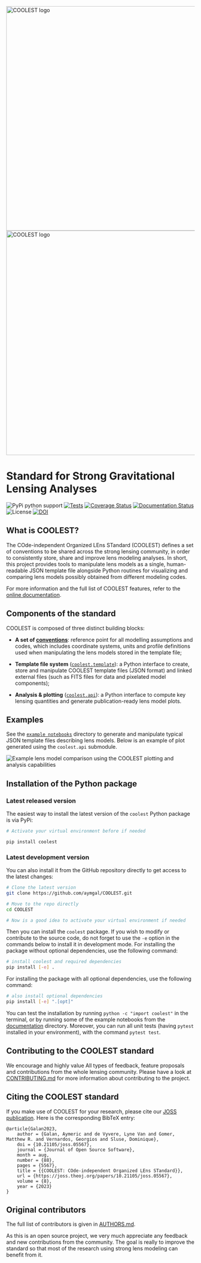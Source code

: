 <img src="https://raw.githubusercontent.com/aymgal/COOLEST/main/images/full_logo.png#gh-light-mode-only" width="600" alt="COOLEST logo" />
<img src="https://raw.githubusercontent.com/aymgal/COOLEST/main/images/full_logo_dark_bg.png#gh-dark-mode-only" width="600" alt="COOLEST logo" />

# Standard for Strong Gravitational Lensing Analyses

![PyPi python support](https://img.shields.io/badge/Python-3.11-blue)
[![Tests](https://github.com/aymgal/COOLEST/actions/workflows/ci-tests.yml/badge.svg?branch=main)](https://github.com/aymgal/COOLEST/actions/workflows/ci-tests.yml)
[![Coverage Status](https://coveralls.io/repos/github/aymgal/COOLEST/badge.svg)](https://coveralls.io/github/aymgal/COOLEST)
[![Documentation Status](https://readthedocs.org/projects/coolest/badge/?version=latest)](https://coolest.readthedocs.io/en/latest/?badge=latest)
![License](https://img.shields.io/github/license/aymgal/COOLEST)
[![DOI](https://joss.theoj.org/papers/10.21105/joss.05567/status.svg)](https://doi.org/10.21105/joss.05567)

## What is COOLEST?

The COde-independent Organized LEns STandard (COOLEST) defines a set of conventions to be shared across the strong lensing community, in order to consistently store, share and improve lens modeling analyses. In short, this project provides tools to manipulate lens models as a single, human-readable JSON template file alongside Python routines for visualizing and comparing lens models possibly obtained from different modeling codes.

For more information and the full list of COOLEST features, refer to the [online documentation](https://coolest.readthedocs.io/en/latest/).

## Components of the standard

COOLEST is composed of three distinct building blocks:

- __A set of [conventions](docs/conventions.md)__: reference point for all modelling assumptions and codes, which includes coordinate systems, units and profile definitions used when manipulating the lens models stored in the template file;

- __Template file system__ ([`coolest.template`](coolest/template/)): a Python interface to create, store and manipulate COOLEST template files (JSON format) and linked external files (such as FITS files for data and pixelated model components);

- __Analysis & plotting__ ([`coolest.api`](coolest/api/)): a Python interface to compute key lensing quantities and generate publication-ready lens model plots.

## Examples

See the [`example notebooks`](docs/notebooks) directory to generate and manipulate typical JSON template files describing lens models. Below is an example of plot generated using the `coolest.api` submodule.

![Example lens model comparison using the COOLEST plotting and analysis capabilities](joss/coolest_plot_example.png)

## Installation of the Python package

### Latest released version

The easiest way to install the latest version of the `coolest` Python package is via PyPi:
```bash
# Activate your virtual environment before if needed

pip install coolest
```

### Latest development version

You can also install it from the GitHub repository directly to get access to the latest changes: 
```bash
# Clone the latest version
git clone https://github.com/aymgal/COOLEST.git

# Move to the repo directly
cd COOLEST

# Now is a good idea to activate your virtual environment if needed
```

Then you can install the `coolest` package. If you wish to modify or contribute to the source code, do not forget to use the `-e` option in the commands below to install it in development mode. For installing the package without optional dependencies, use the following command:
```bash
# install coolest and required dependencies
pip install [-e] .
```
For installing the package with all optional dependencies, use the following command:
```bash
# also install optional dependencies
pip install [-e] ".[opt]"
```

You can test the installation by running `python -c "import coolest"` in the terminal, or by running some of the example notebooks from the [documentation](docs/notebooks) directory. Moreover, you can run all unit tests (having `pytest` installed in your environment), with the command `pytest test`.

## Contributing to the COOLEST standard

We encourage and highly value All types of feedback, feature proposals and contributions from the whole lensing community. Please have a look at [CONTRIBUTING.md](CONTRIBUTING.md) for more information about contributing to the project.

## Citing the COOLEST standard

If you make use of COOLEST for your research, please cite our [JOSS publication](https://joss.theoj.org/papers/10.21105/joss.05567). Here is the corresponding BibTeX entry:

```
@article{Galan2023,
    author = {Galan, Aymeric and de Vyvere, Lyne Van and Gomer, Matthew R. and Vernardos, Georgios and Sluse, Dominique},
    doi = {10.21105/joss.05567},
    journal = {Journal of Open Source Software},
    month = aug,
    number = {88},
    pages = {5567},
    title = {{COOLEST: COde-independent Organized LEns STandard}},
    url = {https://joss.theoj.org/papers/10.21105/joss.05567},
    volume = {8},
    year = {2023}
}
```

## Original contributors

The full list of contributors is given in [AUTHORS.md](AUTHORS.md).

As this is an open source project, we very much appreciate any feedback and new contributions from the community. The goal is really to improve the standard so that most of the research using strong lens modeling can benefit from it.
